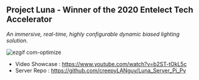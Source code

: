 ## Project Luna - Winner of the 2020 Entelect Tech Accelerator  
_An immersive, real-time, highly configurable dynamic biased lighting solution._  

![ezgif com-optimize](https://github.com/creepyLANguy/ScreenGrabber/assets/28150772/af14c14a-547f-418c-8737-e641635ca44c)

- Video Showcase : https://www.youtube.com/watch?v=b2ST-tOkL5c  
- Server Repo : https://github.com/creepyLANguy/Luna_Server_Pi_Py   

